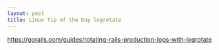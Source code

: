 ```yaml
---
layout: post
title: Linux Tip of the Day logrotate
---
```

https://gorails.com/guides/rotating-rails-production-logs-with-logrotate

